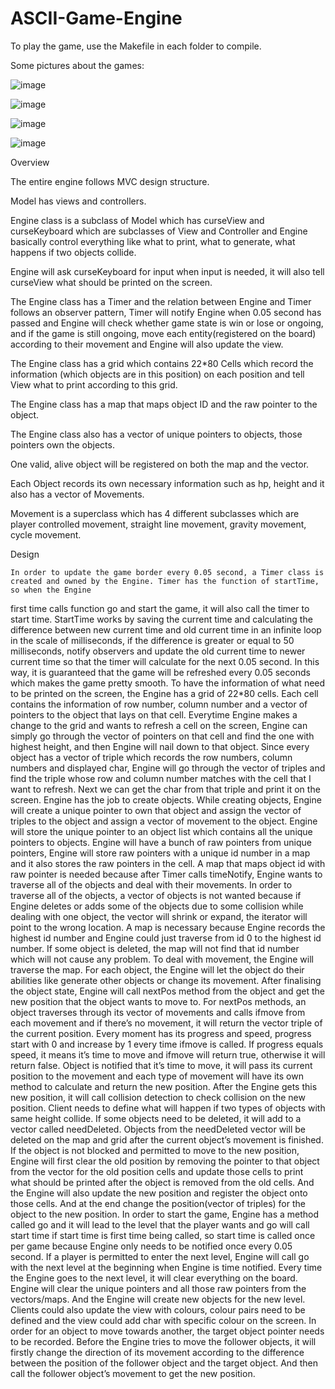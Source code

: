# ASCII-Game-Engine

To play the game, use the Makefile in each folder to compile.

Some pictures about the games:

![image](https://user-images.githubusercontent.com/83726215/211976455-294d7d30-3075-414b-b87a-de8e3c9dace0.png)

![image](https://user-images.githubusercontent.com/83726215/211976608-adc2192b-a7bf-480e-acac-a39b83563e06.png)

![image](https://user-images.githubusercontent.com/83726215/211976760-d0718eb1-e676-41e1-a874-2fc0aa2439b9.png)

![image](https://user-images.githubusercontent.com/83726215/211976871-85cd1e48-fac1-48c8-96f8-23283281bbd1.png)



Overview


  The entire engine follows MVC design structure. 

  Model has views and controllers.

  Engine class is a subclass of Model which has curseView and curseKeyboard which are subclasses of View and Controller and Engine basically control everything like what to print, what to generate, what happens if two objects collide. 

  Engine will ask curseKeyboard for input when input is needed, it will also tell curseView what should be printed on the screen. 

  The Engine class has a Timer and the relation between Engine and Timer follows an observer pattern, Timer will notify Engine when 0.05 second has passed and Engine will check whether game state is win or lose or ongoing, and if the game is still ongoing,  move each entity(registered on the board) according to their movement and Engine will also update the view. 

  The Engine class has a grid which contains 22*80 Cells which record the information (which objects are in this position) on each position and tell View what to print according to this grid.

  The Engine class has a map that maps object ID and the raw pointer to the object.

  The Engine class also has a vector of unique pointers to objects, those pointers own the objects.
  
  One valid, alive object will be registered on both the map and the vector.
  
  Each Object records its own necessary information such as hp, height and it also has a vector of Movements.
  
  Movement is a superclass which has 4 different subclasses which are player controlled movement, straight line movement, gravity movement, cycle movement.



Design

	In order to update the game border every 0.05 second, a Timer class is created and owned by the Engine. Timer has the function of startTime, so when the Engine
first time calls function go and start the game, it will also call the timer to start time. StartTime works by saving the current time and calculating the difference
between new current time and old current time in an infinite loop in the scale of milliseconds, if the difference is greater or equal to 50 milliseconds, notify 
observers and update the old current time to newer current time so that the timer will calculate for the next 0.05 second. In this way, it is guaranteed that the game 
will be refreshed every 0.05 seconds which makes the game pretty smooth.
	To have the information of what need to be printed on the screen, the Engine has a grid of 22*80 cells. Each cell contains the information of row number, 
column number and a vector of pointers to the object that lays on that cell. Everytime Engine makes a change to the grid and wants to refresh a cell on the screen, 
Engine can simply go through the vector of pointers on that cell and find the one with highest height, and then Engine will nail down to that object. Since every 
object has a vector of triple which records the row numbers, column numbers and displayed char, Engine will go through the vector of triples and find the triple whose 
row and column number matches with the cell that I want to refresh. Next we can get the char from that triple and print it on the screen.
	Engine has the job to create objects. While creating objects, Engine will create a unique pointer to own that object and assign the vector of triples to the 
object and assign a vector of movement to the object. Engine will store the unique pointer to an object list which contains all the unique pointers to objects. Engine 
will have a bunch of raw pointers from unique pointers, Engine will store raw pointers with a unique id number in a map and it also stores the raw pointers in the 
cell. 
	A map that maps object id with raw pointer is needed because after Timer calls timeNotify, Engine wants to traverse all of the objects and deal with their 
movements. In order to traverse all of the objects, a vector of objects is not wanted because if Engine deletes or adds some of the objects due to some collision while 
dealing with one object, the vector will shrink or expand, the iterator will point to the wrong location. A map is necessary because Engine records the highest id 
number and Engine could just traverse from id 0 to the highest id number. If some object is deleted, the map will not find that id number which will not cause any 
problem. 
	To deal with movement, the Engine will traverse the map. For each object, the Engine will let the object do their abilities like generate other objects or 
change its movement. After finalising the object state, Engine will call nextPos method from the object and get the new position that the object wants to move to. For 
nextPos methods, an object traverses through its vector of movements and calls ifmove from each movement and if there’s no movement, it will return the vector triple 
of the current position. Every moment has its progress and speed, progress start with 0 and increase by 1 every time ifmove is called. If progress equals speed, it 
means it’s time to move and ifmove will return true, otherwise it will return false. Object is notified that it’s time to move, it will pass its current position to 
the movement and each type of movement will have its own method to calculate and return the new position.
	After the Engine gets this new position, it will call collision detection to check collision on the new position. Client needs to define what will happen if 
two types of objects with same height collide. If some objects need to be deleted, it will add to a vector called needDeleted. Objects from the needDeleted vector will 
be deleted on the map and grid after the current object’s movement is finished.
	If the object is not blocked and permitted to move to the new position, Engine will first clear the old position by removing the pointer to that object from 
the vector for the old position cells and update those cells to print what should be printed after the object is removed from the old cells. And the Engine will also 
update the new position and register the object onto those cells. And at the end change the position(vector of triples) for the object to the new position. 
	In order to start the game, Engine has a method called go and it will lead to the level that the player wants and go will call start time if start time is 
first time being called, so start time is called once per game because Engine only needs to be notified once every 0.05 second. If a player is permitted to enter the 
next level, Engine will call go with the next level  at the beginning when Engine is time notified. Every time the Engine goes to the next level, it will clear 
everything on the board. Engine will clear the unique pointers and all those raw pointers from the vectors/maps. And the Engine will create new objects for the new 
level.
	Clients could also update the view with colours, colour pairs need to be defined and the view could add char with specific colour on the screen.
	In order for an object to move towards another, the target object pointer needs to be recorded. Before the Engine tries to move the follower objects, it will 
firstly change the direction of its movement according to the difference between the position of the follower object and the target object. And then call the follower 
object’s movement to get the new position.
